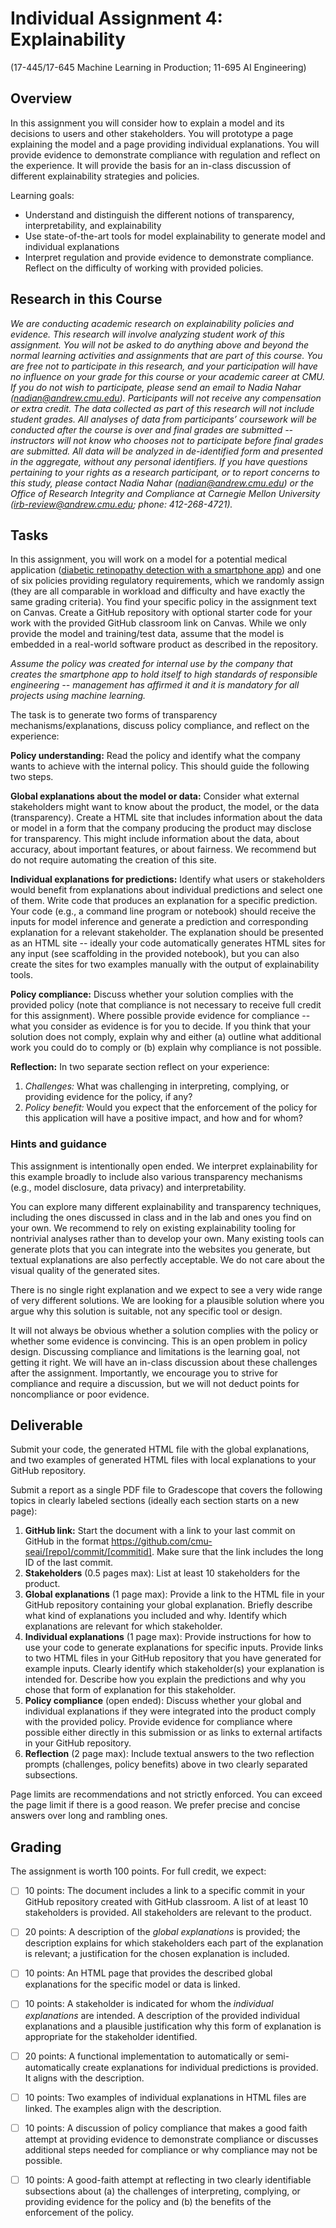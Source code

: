 # Individual Assignment 4: Explainability

(17-445/17-645 Machine Learning in Production; 11-695 AI Engineering)

## Overview

In this assignment you will consider how to explain a model and its decisions to users and other stakeholders. You will prototype a page explaining the model and a page providing individual explanations. You will provide evidence to demonstrate compliance with regulation and reflect on the experience. It will provide the basis for an in-class discussion of different explainability strategies and policies.

Learning goals:

* Understand and distinguish the different notions of transparency, interpretability, and explainability
* Use state-of-the-art tools for model explainability to generate model and individual explanations
* Interpret regulation and provide evidence to demonstrate compliance. Reflect on the difficulty of working with provided policies.

## Research in this Course

*We are conducting academic research on explainability policies and evidence. This research will involve analyzing student work of this assignment. You will not be asked to do anything above and beyond the normal learning activities and assignments that are part of this course. You are free not to participate in this research, and your participation will have no influence on your grade for this course or your academic career at CMU. If you do not wish to participate, please send an email to Nadia Nahar ([nadian@andrew.cmu.edu](mailto:nadian@andrew.cmu.edu)). Participants will not receive any compensation or extra credit. The data collected as part of this research will not include student grades. All analyses of data from participants’ coursework will be conducted after the course is over and final grades are submitted -- instructors will not know who chooses not to participate before final grades are submitted. All data will be analyzed in de-identified form and presented in the aggregate, without any personal identifiers. If you have questions pertaining to your rights as a research participant, or to report concerns to this study, please contact Nadia Nahar ([nadian@andrew.cmu.edu](mailto:nadian@andrew.cmu.edu)) or the Office of Research Integrity and Compliance at Carnegie Mellon University ([irb-review@andrew.cmu.edu](mailto:irb-review@andrew.cmu.edu); phone: 412-268-4721).*

## Tasks

In this assignment, you will work on a model for a potential medical application ([diabetic retinopathy detection with a smartphone app](https://github.com/cmu-seai/diabetic-retinopathy)) and one of six policies providing regulatory requirements, which we randomly assign (they are all comparable in workload and difficulty and have exactly the same grading criteria). You find your specific policy in the assignment text on Canvas. Create a GitHub repository with optional starter code for your work with the provided GitHub classroom link on Canvas. While we only provide the model and training/test data, assume that the model is embedded in a real-world software product as described in the repository. 

*Assume the policy was created for internal use by the company that creates the smartphone app to hold itself to high standards of responsible engineering -- management has affirmed it and it is mandatory for all projects using machine learning.*

The task is to generate two forms of transparency mechanisms/explanations, discuss policy compliance, and reflect on the experience:

**Policy understanding:** Read the policy and identify what the company wants to achieve with the internal policy. This should guide the following two steps.

**Global explanations about the model or data:** Consider what external stakeholders might want to know about the product, the model, or the data (transparency). Create a HTML site that includes information about the data or model in a form that the company producing the product may disclose for transparency. This might include information about the data, about accuracy, about important features, or about fairness. We recommend but do not require automating the creation of this site.

**Individual explanations for predictions:** Identify what users or stakeholders would benefit from explanations about individual predictions and select one of them. Write code that produces an explanation for a specific prediction. Your code (e.g., a command line program or notebook) should receive the inputs for model inference and generate a prediction and corresponding explanation for a relevant stakeholder. The explanation should be presented as an HTML site -- ideally your code automatically generates HTML sites for any input (see scaffolding in the provided notebook), but you can also create the sites for two examples manually with the output of explainability tools.

**Policy compliance:** Discuss whether your solution complies with the provided policy (note that compliance is not necessary to receive full credit for this assignment). Where possible provide evidence for compliance -- what you consider as evidence is for you to decide. If you think that your solution does not comply, explain why and either (a) outline what additional work you could do to comply or (b) explain why compliance is not possible. 

**Reflection:** In two separate section reflect on your experience:

1. *Challenges:* What was challenging in interpreting, complying, or providing evidence for the policy, if any?
2. *Policy benefit:* Would you expect that the enforcement of the policy for this application will have a positive impact, and how and for whom?



### Hints and guidance

This assignment is intentionally open ended. We interpret explainability for this example broadly to include also various transparency mechanisms (e.g., model disclosure, data privacy) and interpretability.

You can explore many different explainability and transparency techniques, including the ones discussed in class and in the lab and ones you find on your own. We recommend to rely on existing explainability tooling for nontrivial analyses rather than to develop your own. Many existing tools can generate plots that you can integrate into the websites you generate, but textual explanations are also perfectly acceptable. We do not care about the visual quality of the generated sites.

There is no single right explanation and we expect to see a very wide range of very different solutions. We are looking for a plausible solution where you argue why this solution is suitable, not any specific tool or design. 

It will not always be obvious whether a solution complies with the policy or whether some evidence is convincing. This is an open problem in policy design. Discussing compliance and limitations is the learning goal, not getting it right. We will have an in-class discussion about these challenges after the assignment. Importantly, we encourage you to strive for compliance and require a discussion, but we will not deduct points for noncompliance or poor evidence.







## Deliverable

Submit your code, the generated HTML file with the global explanations, and two examples of generated HTML files with local explanations to your GitHub repository.

Submit a report as a single PDF file to Gradescope that covers the following topics in clearly labeled sections (ideally each section starts on a new page):

1. **GitHub link:** Start the document with a link to your last commit on GitHub in the format https://github.com/cmu-seai/[repo]/commit/[commitid]. Make sure that the link includes the long ID of the last commit.
2. **Stakeholders** (0.5 pages max): List at least 10 stakeholders for the product.
3. **Global explanations** (1 page max): Provide a link to the HTML file in your GitHub repository containing your global explanation. Briefly describe what kind of explanations you included and why. Identify which explanations are relevant for which stakeholder.
4. **Individual explanations** (1 page max): Provide instructions for how to use your code to generate explanations for specific inputs. Provide links to two HTML files in your GitHub repository that you have generated for example inputs. Clearly identify which stakeholder(s) your explanation is intended for. Describe how you explain the predictions and why you chose that form of explanation for this stakeholder.
5. **Policy compliance** (open ended): Discuss whether your global and individual explanations if they were integrated into the product comply with the provided policy. Provide evidence for compliance where possible either directly in this submission or as links to external artifacts in your GitHub repository.
6. **Reflection** (2 page max): Include textual answers to the two reflection prompts (challenges, policy benefits) above in two clearly separated subsections. 


Page limits are recommendations and not strictly enforced. You can exceed the page limit if there is a good reason. We prefer precise and concise answers over long and rambling ones.

## Grading

The assignment is worth 100 points. For full credit, we expect:

* [ ] 10 points: The document includes a link to a specific commit in your GitHub repository created with GitHub classroom. A list of at least 10 stakeholders is provided. All stakeholders are relevant to the product.
* [ ] 20 points: A description of the *global explanations* is provided; the description explains for which stakeholders each part of the explanation is relevant; a justification for the chosen explanation is included.
* [ ] 10 points: An HTML page that provides the described global explanations for the specific model or data is linked.
* [ ] 10 points: A stakeholder is indicated for whom the *individual explanations* are intended. A description of the provided individual explanations and a plausible justification why this form of explanation is appropriate for the stakeholder identified. 
* [ ] 20 points: A functional implementation to automatically or semi-automatically create explanations for individual predictions is provided. It aligns with the description.
* [ ] 10 points: Two examples of individual explanations in HTML files are linked. The examples align with the description.
* [ ] 10 points: A discussion of policy compliance that makes a good faith attempt at providing evidence to demonstrate compliance or discusses additional steps needed for compliance or why compliance may not be possible.
* [ ] 10 points: A good-faith attempt at reflecting in two clearly identifiable subsections about (a) the challenges of interpreting, complying, or providing evidence for the policy and (b) the benefits of the enforcement of the policy.

